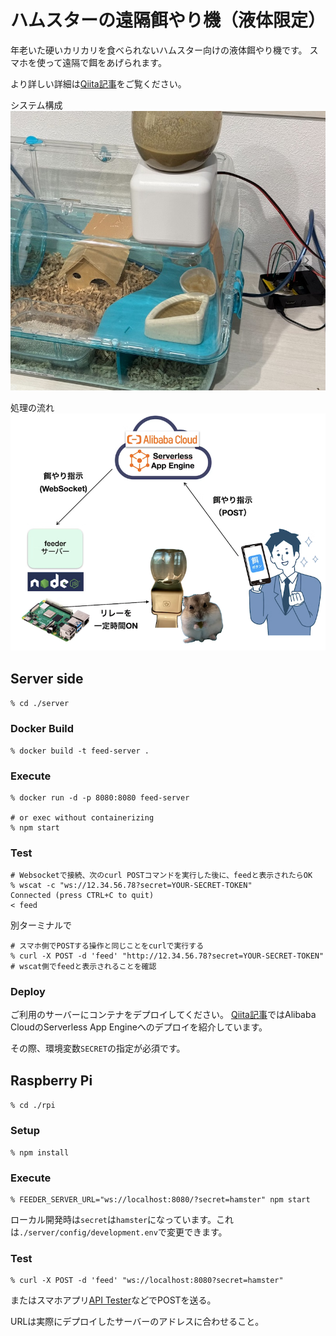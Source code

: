 # ハムスターの遠隔餌やり機（液体限定）

年老いた硬いカリカリを食べられないハムスター向けの液体餌やり機です。
スマホを使って遠隔で餌をあげられます。

より詳しい詳細は[Qiita記事](https://qiita.com/komasayuki/items/592141602d78920b2d8f)をご覧ください。

システム構成
![system](./doc/images/feeder.jpg)

処理の流れ
![flow](/doc/images/flow.png)

## Server side

`% cd ./server` 

### Docker Build

```shell
% docker build -t feed-server .
```

### Execute
```shell
% docker run -d -p 8080:8080 feed-server

# or exec without containerizing
% npm start
```


### Test

```shell
# Websocketで接続、次のcurl POSTコマンドを実行した後に、feedと表示されたらOK
% wscat -c "ws://12.34.56.78?secret=YOUR-SECRET-TOKEN"
Connected (press CTRL+C to quit)
< feed
```

別ターミナルで
```shell
# スマホ側でPOSTする操作と同じことをcurlで実行する
% curl -X POST -d 'feed' "http://12.34.56.78?secret=YOUR-SECRET-TOKEN"
# wscat側でfeedと表示されることを確認
```


### Deploy
ご利用のサーバーにコンテナをデプロイしてください。
[Qiita記事](https://qiita.com/komasayuki/items/592141602d78920b2d8f)ではAlibaba CloudのServerless App Engineへのデプロイを紹介しています。

その際、環境変数`SECRET`の指定が必須です。


## Raspberry Pi

`% cd ./rpi` 

### Setup

```shell
% npm install
```

### Execute
```shell
% FEEDER_SERVER_URL="ws://localhost:8080/?secret=hamster" npm start
```

ローカル開発時は`secret`は`hamster`になっています。これは`./server/config/development.env`で変更できます。

### Test

```shell
% curl -X POST -d 'feed' "ws://localhost:8080?secret=hamster"
```

またはスマホアプリ[API Tester](https://apps.apple.com/jp/app/api-tester-scripts-terminal/id1575521212)などでPOSTを送る。

URLは実際にデプロイしたサーバーのアドレスに合わせること。